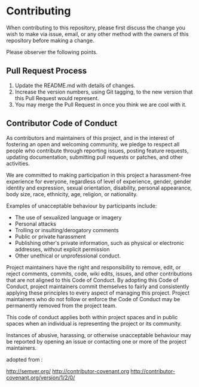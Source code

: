 # Contributing

When contributing to this repository, please first discuss the change you wish to make via issue, email, or any other method with the owners of this repository before making a change.

Please observer the following points.

## Pull Request Process

1. Update the README.md with details of changes.
3. Increase the version numbers, using Git tagging, to the new version that this Pull Request would represent. 
4. You may merge the Pull Request in once you think we are cool with it.

## Contributor Code of Conduct

As contributors and maintainers of this project, and in the interest of fostering an open and welcoming community, we pledge to respect all people who contribute through reporting issues, posting feature requests, updating documentation, submitting pull requests or patches, and other activities.

We are committed to making participation in this project a harassment-free experience for everyone, regardless of level of experience, gender, gender identity and expression, sexual orientation, disability, personal appearance, body size, race, ethnicity, age, religion, or nationality.

Examples of unacceptable behaviour by participants include:


- The use of sexualized language or imagery
- Personal attacks
- Trolling or insulting/derogatory comments
- Public or private harassment
- Publishing other's private information, such as physical or electronic addresses, without explicit permission
- Other unethical or unprofessional conduct.

Project maintainers have the right and responsibility to remove, edit, or reject comments, commits, code, wiki edits, issues, and other contributions that are not aligned to this Code of Conduct. By adopting this Code of Conduct, project maintainers commit themselves to fairly and consistently applying these principles to every aspect of managing this project. Project maintainers who do not follow or enforce the Code of Conduct may be permanently removed from the project team.

This code of conduct applies both within project spaces and in public spaces when an individual is representing the project or its community.

Instances of abusive, harassing, or otherwise unacceptable behaviour may be reported by opening an issue or contacting one or more of the project maintainers.




adopted from :

http://semver.org/
http://contributor-covenant.org
http://contributor-covenant.org/version/1/2/0/